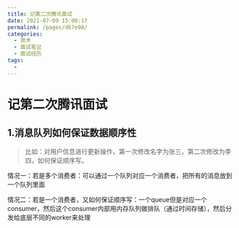 ```yaml
---
title: 记第二次腾讯面试
date: 2021-07-09 15:00:17
permalink: /pages/d67e98/
categories:
  - 技术
  - 面试笔记
  - 面试经历
tags:
  - 
---
```

# 记第二次腾讯面试

## 1.消息队列如何保证数据顺序性

> 比如：对用户信息进行更新操作，第一次修改名字为张三，第二次修改为李四，如何保证顺序写。

情况一：若是多个消费者：可以通过一个队列对应一个消费者，把所有的消息放到一个队列里面

情况二：若是一个消费者，又如何保证顺序写：一个queue但是对应一个consumer，然后这个consumer内部用内存队列做排队（通过时间存储），然后分发给底层不同的worker来处理


